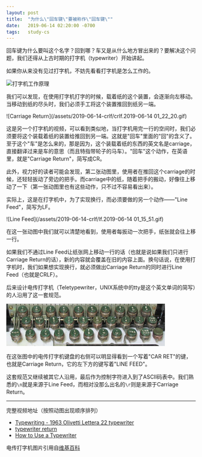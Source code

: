 ```yaml
---
layout: post
title:  "为什么\"回车键\"要被称作\"回车键\""
date:   2019-06-14 02:20:00 -0700
tags:   study-cs
---
```


回车键为什么要叫这个名字？回到哪？车又是从什么地方冒出来的？要解决这个问题，我们还得从上古时期的打字机（typewriter）开始讲起。

如果你从来没有见过打字机，不妨先看看打字机是怎么工作的。

![打字机工作原理](/assets/2019-06-14-crlf/typewriter.gif)

我们可以发现，在使用打字机打字的时候，载着纸的这个装置，会逐渐向左移动。当移动到纸的尽头时，我们必须手工将这个装置推回到纸另一端。

![Carriage Return](/assets/2019-06-14-crlf/crlf.2019-06-14 01_22_20.gif)

这是另一个打字机的视频，可以看到类似地，当打字机用完一行的空间时，我们必须要将这个装载着纸的装置给推回到另一端。这就是"回车"里面的"回"的含义了。至于这个"车"是怎么来的，那是因为，这个装载着纸的东西的英文名是carriage，直接翻译过来是车的意思（而且特指带轮子的马车）。"回车"这个动作，在英语里，就是"Carriage Return"，简写成CR。

此外，视力好的读者可能会发现，第二张动图里，使用者在推回这个carriage的时候，还轻轻扳动了旁边的把手。而carriage中的纸，随着把手的搬动，好像往上移动了一下（第一张动图里也有这些动作，只不过不容易看出来）。

实际上，这是在打字机中，为了实现换行，而必须要做的另一个动作——"Line Feed"，简写为LF。

![Line Feed](/assets/2019-06-14-crlf/lf.2019-06-14 01_15_51.gif)

在这一张动图中我们就可以清楚地看到，使用者每扳动一次把手，纸张就会往上移一行。

如果我们不通过Line Feed让纸张网上移动一行的话（也就是说如果我们只进行Carriage Return的话），新的内容就会覆盖在旧的内容上面。换句话说，在使用打字机时，我们如果想实现换行，就必须做出Carriage Return的同时进行Line Feed（也就是CRLF）。

后来设计电传打字机（Teletypewriter，UNIX系统中的tty是这个英文单词的简写）的人沿用了这一套规范。

![Keyboard of Teletypewriter](/assets/2019-06-14-crlf/Baudotkeyboard.png)

在这张图中的电传打字机键盘的右侧可以明显得看到一个写着"CAR RET"的键，也就是Carriage Return，它的左下方的键写着"LINE FEED"。

这套规范又继续被其它人沿用，最后作为控制字符进入到了ASCII码表中。我们熟悉的`\n`就是来源于Line Feed，而相对没那么出名的`\r`则是来源于Carriage Return。

---

完整视频地址（按照动图出现顺序排列）

- [Typewriting - 1963 Olivetti Lettera 22 typewriter](https://youtu.be/M9RunwrxStw)
- [typewriter return](https://youtu.be/EiyZSX0OnBM)
- [How to Use a Typewriter](https://youtu.be/FkUXn5bOwzk)

电传打字机图片引用自[维基百科](https://en.wikipedia.org/wiki/Teleprinter#/media/File:Baudotkeyboard.png)
